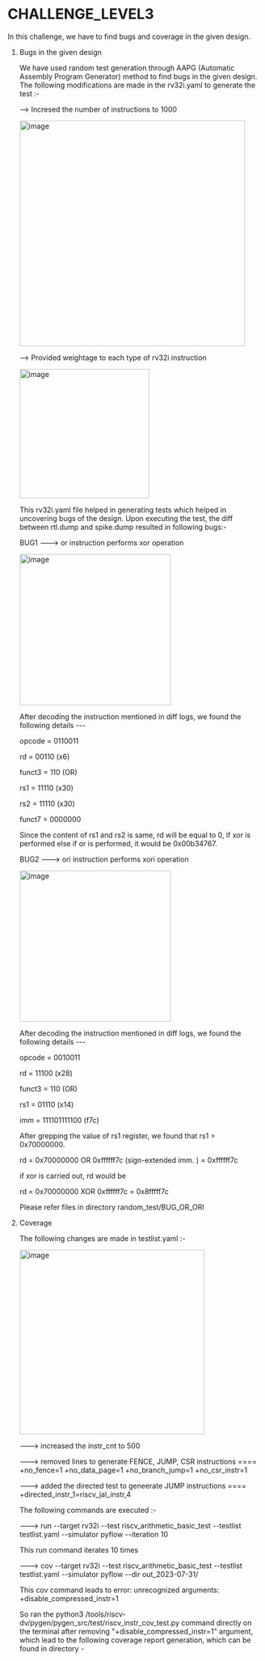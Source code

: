 # CHALLENGE_LEVEL3

In this challenge, we have to find bugs and coverage in the given design.

1) Bugs in the given design
   
   We have used random test generation through AAPG (Automatic Assembly Program Generator) method to find bugs in the given design.
   The following modifications are made in the rv32i.yaml to generate the test :-
   
   --> Incresed the number of instructions to 1000
   
   <img width="446" alt="image" src="https://github.com/vyomasystems-lab/riscv-ctb-challenge-kuhuk06/assets/22321279/3fd87e0a-e073-4090-bde8-fd6489f164ed">

   --> Provided weightage to each type of rv32i instruction 

   <img width="256" alt="image" src="https://github.com/vyomasystems-lab/riscv-ctb-challenge-kuhuk06/assets/22321279/3fcec62c-2499-45fd-960b-5b4cb3d75151">

   This rv32i.yaml file helped in generating tests which helped in uncovering bugs of the design. Upon executing the test, the diff between rtl.dump and spike.dump resulted in following bugs:-

   BUG1 ---> or instruction performs xor operation
   
   <img width="299" alt="image" src="https://github.com/vyomasystems-lab/riscv-ctb-challenge-kuhuk06/assets/22321279/a356a22d-b2b1-481f-a7d5-fbd1397bea25">
   
   After decoding the instruction mentioned in diff logs, we found the following details ---

   opcode = 0110011

   rd = 00110 (x6)

   funct3 = 110 (OR)

   rs1 = 11110 (x30)

   rs2 = 11110 (x30)

   funct7 = 0000000

   Since the content of rs1 and rs2 is same, rd will be equal to 0, if xor is performed else if or is performed, it would be 0x00b34767.

   BUG2 ---> ori instruction performs xori operation
   
   <img width="299" alt="image" src="https://github.com/vyomasystems-lab/riscv-ctb-challenge-kuhuk06/assets/22321279/d4923846-1968-4210-8e59-0be37f9e7992">
   
   After decoding the instruction mentioned in diff logs, we found the following details ---

   opcode = 0010011

   rd     = 11100 (x28)

   funct3 = 110 (OR)

   rs1    = 01110 (x14)

   imm    = 111101111100 (f7c)

   After grepping the value of rs1 register, we found that rs1 = 0x70000000.

   rd     = 0x70000000 OR 0xffffff7c (sign-extended imm. ) = 0xffffff7c

   if xor is carried out, rd would be

   rd     = 0x70000000 XOR 0xffffff7c = 0x8fffff7c

   Please refer files in directory random_test/BUG_OR_ORI
   
3) Coverage

   The following changes are made in testlist.yaml :-
   
   <img width="365" alt="image" src="https://github.com/vyomasystems-lab/riscv-ctb-challenge-kuhuk06/assets/22321279/af111613-5388-4142-a976-32822d5cf31d">

   ---> increased the instr_cnt to 500
   
   ---> removed lines to generate FENCE, JUMP, CSR instructions ==== +no_fence=1
    +no_data_page=1
    +no_branch_jump=1 +no_csr_instr=1

   ---> added the directed test to geneerate JUMP instructions ==== +directed_instr_1=riscv_jal_instr,4

   The following commands are executed :-
   
   ---> run --target rv32i --test riscv_arithmetic_basic_test --testlist testlist.yaml --simulator pyflow --iteration 10
   
   This run command iterates 10 times
   
   ---> cov --target rv32i --test riscv_arithmetic_basic_test --testlist testlist.yaml --simulator pyflow --dir out_2023-07-31/

   This cov command leads to error: unrecognized arguments: +disable_compressed_instr=1

   So ran the python3 /tools/riscv-dv/pygen/pygen_src/test/riscv_instr_cov_test.py command directly on the terminal after removing "+disable_compressed_instr=1" argument, which lead to the following coverage report generation, which can be found in directory - 
   



   
